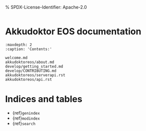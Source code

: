 % SPDX-License-Identifier: Apache-2.0

```{image} _static/logo.png

```

# Akkudoktor EOS documentation

```{toctree}
:maxdepth: 2
:caption: 'Contents:'

welcome.md
akkudoktoreos/about.md
develop/getting_started.md
develop/CONTRIBUTING.md
akkudoktoreos/serverapi.rst
akkudoktoreos/api.rst
```

# Indices and tables

- {ref}`genindex`
- {ref}`modindex`
- {ref}`search`

